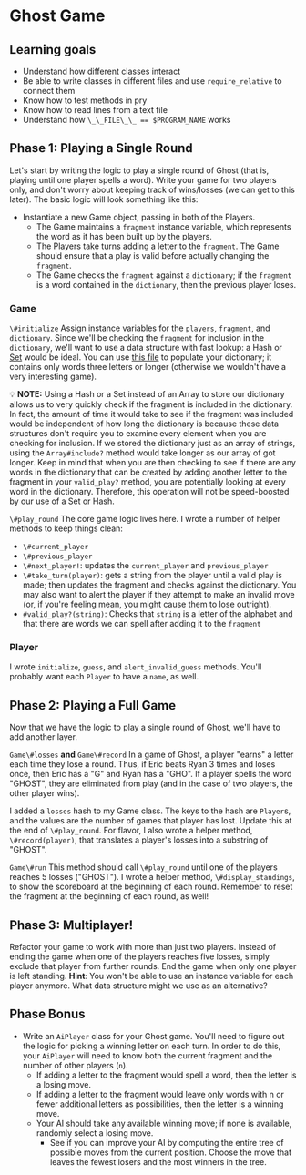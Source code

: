 # **Ghost Game**

## Learning goals
- Understand how different classes interact
- Be able to write classes in different files and use `require_relative` to connect them
- Know how to test methods in pry
- Know how to read lines from a text file
- Understand how `\_\_FILE\_\_ == $PROGRAM_NAME` works

## Phase 1: Playing a Single Round
Let's start by writing the logic to play a single round of Ghost (that is, playing until one player spells a word). Write your game for two players only, and don't worry about keeping track of wins/losses (we can get to this later). The basic logic will look something like this:
- Instantiate a new Game object, passing in both of the Players.
  - The Game maintains a `fragment` instance variable, which represents the word as it has been built up by the players.
  - The Players take turns adding a letter to the `fragment`. The Game should ensure that a play is valid before actually changing the `fragment`.
  - The Game checks the `fragment` against a `dictionary`; if the `fragment` is a word contained in the `dictionary`, then the previous player loses.

### Game

`\#initialize`
Assign instance variables for the `players`, `fragment`, and `dictionary`. Since we'll be checking the `fragment` for inclusion in the `dictionary`, we'll want to use a data structure with fast lookup: a Hash or [Set](https://ruby-doc.org/stdlib-2.4.2/libdoc/set/rdoc/Set.html) would be ideal. You can use [this file](https://assets.aaonline.io/fullstack/ruby/projects/ghost/dictionary.txt) to populate your dictionary; it contains only words three letters or longer (otherwise we wouldn't have a very interesting game).

💡 **__NOTE:__** Using a Hash or a Set instead of an Array to store our dictionary allows us to very quickly check if the fragment is included in the dictionary. In fact, the amount of time it would take to see if the fragment was included would be independent of how long the dictionary is because these data structures don't require you to examine every element when you are checking for inclusion. If we stored the dictionary just as an array of strings, using the `Array#include?` method would take longer as our array of got longer. Keep in mind that when you are then checking to see if there are any words in the dictionary that can be created by adding another letter to the fragment in your `valid_play?` method, you are potentially looking at every word in the dictionary. Therefore, this operation will not be speed-boosted by our use of a Set or Hash.

`\#play_round`
The core game logic lives here. I wrote a number of helper methods to keep things clean:

- `\#current_player`
- `\#previous_player`
- `\#next_player!`: updates the `current_player` and `previous_player`
- `\#take_turn(player)`: gets a string from the player until a valid play is made; then updates the fragment and checks against the dictionary. You may also want to alert the player if they attempt to make an invalid move (or, if you're feeling mean, you might cause them to lose outright).
- `#valid_play?(string)`: Checks that `string` is a letter of the alphabet and that there are words we can spell after adding it to the `fragment`

### Player

I wrote `initialize`, `guess`, and `alert_invalid_guess` methods. You'll probably want each `Player` to have a `name`, as well.

## Phase 2: Playing a Full Game
Now that we have the logic to play a single round of Ghost, we'll have to add another layer.

`Game\#losses` **and** `Game\#record`
In a game of Ghost, a player "earns" a letter each time they lose a round. Thus, if Eric beats Ryan 3 times and loses once, then Eric has a "G" and Ryan has a "GHO". If a player spells the word "GHOST", they are eliminated from play (and in the case of two players, the other player wins).

I added a `losses` hash to my Game class. The keys to the hash are `Player`s, and the values are the number of games that player has lost. Update this at the end of `\#play_round`. For flavor, I also wrote a helper method, `\#record(player)`, that translates a player's losses into a substring of "GHOST".

`Game\#run`
This method should call `\#play_round` until one of the players reaches 5 losses ("GHOST"). I wrote a helper method, `\#display_standings`, to show the scoreboard at the beginning of each round. Remember to reset the fragment at the beginning of each round, as well!

## Phase 3: Multiplayer!
Refactor your game to work with more than just two players. Instead of ending the game when one of the players reaches five losses, simply exclude that player from further rounds. End the game when only one player is left standing. **Hint**: You won't be able to use an instance variable for each player anymore. What data structure might we use as an alternative?

## Phase Bonus
- Write an `AiPlayer` class for your Ghost game. You'll need to figure out the logic for picking a winning letter on each turn. In order to do this, your `AiPlayer` will need to know both the current fragment and the number of other players (`n`).
  - If adding a letter to the fragment would spell a word, then the letter is a losing move.
  - If adding a letter to the fragment would leave only words with n or fewer additional letters as possibilities, then the letter is a winning move.
  - Your AI should take any available winning move; if none is available, randomly select a losing move.
    - See if you can improve your AI by computing the entire tree of possible moves from the current position. Choose the move that leaves the fewest losers and the most winners in the tree.